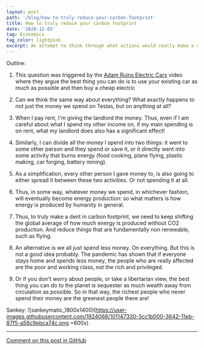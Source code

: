 ```yaml
---
layout: post
path: '/blog/how-to-truly-reduce-your-carbon-footprint'
title: How to truly reduce your carbon footprint
date: '2020-12-03'
tag: Economics
tag_color: lightpink
excerpt: An attempt to think through what actions would really make a meaningful dent in our carbon footprints
---
```


Outline:
1. This question was triggered by the [Adam Ruins Electric Cars](https://www.youtube.com/watch?v=MQLbakWESkw) video where they argue the best thing you can do is to use your existing car as much as possible and then buy a cheap electric

2. Can we think the same way about everything? What exactly happens to not just the money we spend on Teslas, but on anything at all?

3. When I pay rent, I'm giving the landlord the money. Thus, even if I am careful about what I spend my other income on, if my main spending is on rent, what my landlord does also has a significant effect!

4. Similarly, I can divide all the money I spend into two things: it went to some other person and they spend or save it, or it directly went into some activity that burns energy (food cooking, plane flying, plastic making, car forging, battery mining).

5. As a simplification, every other person I gave money to, is also going to either spread it between these two activities. Or not spending it at all.

6. Thus, in some way, whatever money we spend, in whichever fashion, will eventually become energy production: so what matters is how energy is produced by humanity in general.

7. Thus, to truly make a dent in carbon footprint, we need to keep shifting the global average of how much energy is produced without CO2 production. And reduce things that are fundamentally non renewable, such as flying.

8. An alternative is we all just spend less money. On everything. But this is not a good idea probably. The pandemic has shown that if everyone stays home and spends less money, the people who are really affected are the poor and working class, not the rich and privileged.

9. Or if you don't worry about people, or take a libertarian view, the best thing you can do to the planet is sequester as much wealth away from circulation as possible. So in that way, the richest people who never spend their money are the greenest people there are! 

Sankey: 
![sankeymatic_1800x1400](https://user-images.githubusercontent.com/1924068/101147330-3cc1b000-3642-11eb-87f5-a56c9ebca74c.png =600x)
 
---
[Comment on this post in GitHub](https://github.com/ramraj07/ramrajv.com/issues/29)
